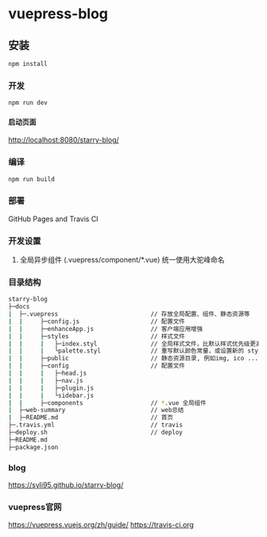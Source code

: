# vuepress-blog

## 安装

```bash
npm install
```

### 开发

```bash
npm run dev
```

#### 启动页面

<http://localhost:8080/starry-blog/>

### 编译

```bash
npm run build
```

### 部署

GitHub Pages and Travis CI

### 开发设置

1. 全局异步组件 (.vuepress/component/*.vue) 统一使用大驼峰命名

### 目录结构

```sh
starry-blog
├─docs
|  ├─.vuepress                          // 存放全局配置、组件、静态资源等
|  |     ├─config.js                    // 配置文件
|  |     ├─enhanceApp.js                // 客户端应用增强
|  |     ├─styles                       // 样式文件
|  |     |   ├─index.styl               // 全局样式文件，比默认样式优先级更高
|  |     |   └palette.styl              // 重写默认颜色常量，或设置新的 stylus 颜色常量
|  |     ├─public                       // 静态资源目录, 例如img, ico ...
|  |     ├─config                       // 配置文件
|  |     |   ├─head.js
|  |     |   ├─nav.js
|  |     |   ├─plugin.js
|  |     |   └sidebar.js
|  |     ├─components                   // *.vue 全局组件
|  ├─web-summary                        // web总结
|  ├─README.md                          // 首页
├─.travis.yml                           // travis
├─deploy.sh                             // deploy
├─README.md
├─package.json
```

### blog

<https://syli95.github.io/starry-blog/>

### vuepress官网

<https://vuepress.vuejs.org/zh/guide/>
<https://travis-ci.org>
